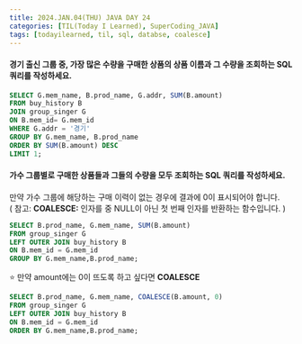 ```yaml
---
title: 2024.JAN.04(THU) JAVA DAY 24
categories: [TIL(Today I Learned), SuperCoding_JAVA]
tags: [todayilearned, til, sql, databse, coalesce]
---
```


#### 경기 출신 그룹 중, 가장 많은 수량을 구매한 상품의 상품 이름과 그 수량을 조회하는 SQL 쿼리를 작성하세요.

```sql
SELECT G.mem_name, B.prod_name, G.addr, SUM(B.amount)
FROM buy_history B
JOIN group_singer G
ON B.mem_id= G.mem_id
WHERE G.addr = '경기'
GROUP BY G.mem_name, B.prod_name
ORDER BY SUM(B.amount) DESC
LIMIT 1;
```

#### 가수 그룹별로 구매한 상품들과 그들의 수량을 모두 조회하는 SQL 쿼리를 작성하세요.

만약 가수 그룹에 해당하는 구매 이력이 없는 경우에 결과에 0이 표시되어야 합니다. <br>
( 참고: **COALESCE:** 인자를 중 NULL이 아닌 첫 번째 인자를 반환하는 함수입니다. ) <br>

```sql
SELECT B.prod_name, G.mem_name, SUM(B.amount)
FROM group_singer G
LEFT OUTER JOIN buy_history B
ON B.mem_id = G.mem_id
GROUP BY G.mem_name,B.prod_name;
```

⭐️ 만약 amount에는 0이 뜨도록 하고 싶다면 **COALESCE** <br>

```sql
SELECT B.prod_name, G.mem_name, COALESCE(B.amount, 0)
FROM group_singer G
LEFT OUTER JOIN buy_history B
ON B.mem_id = G.mem_id
ORDER BY G.mem_name,B.prod_name;
```
